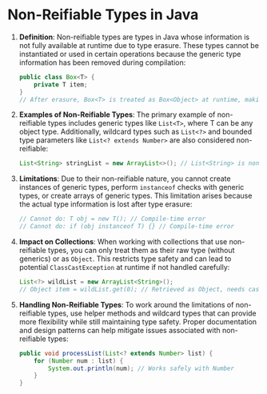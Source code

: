 
# Non-Reifiable Types in Java

1. **Definition**: Non-reifiable types are types in Java whose information is not fully available at runtime due to type erasure. These types cannot be instantiated or used in certain operations because the generic type information has been removed during compilation:
   ```java
   public class Box<T> {
       private T item;
   }
   // After erasure, Box<T> is treated as Box<Object> at runtime, making T non-reifiable
   ```

2. **Examples of Non-Reifiable Types**: The primary example of non-reifiable types includes generic types like `List<T>`, where T can be any object type. Additionally, wildcard types such as `List<?>` and bounded type parameters like `List<? extends Number>` are also considered non-reifiable:
   ```java
   List<String> stringList = new ArrayList<>(); // List<String> is non-reifiable
   ```

3. **Limitations**: Due to their non-reifiable nature, you cannot create instances of generic types, perform `instanceof` checks with generic types, or create arrays of generic types. This limitation arises because the actual type information is lost after type erasure:
   ```java
   // Cannot do: T obj = new T(); // Compile-time error
   // Cannot do: if (obj instanceof T) {} // Compile-time error
   ```

4. **Impact on Collections**: When working with collections that use non-reifiable types, you can only treat them as their raw type (without generics) or as `Object`. This restricts type safety and can lead to potential `ClassCastException` at runtime if not handled carefully:
   ```java
   List<?> wildList = new ArrayList<String>();
   // Object item = wildList.get(0); // Retrieved as Object, needs casting
   ```

5. **Handling Non-Reifiable Types**: To work around the limitations of non-reifiable types, use helper methods and wildcard types that can provide more flexibility while still maintaining type safety. Proper documentation and design patterns can help mitigate issues associated with non-reifiable types:
   ```java
   public void processList(List<? extends Number> list) {
       for (Number num : list) {
           System.out.println(num); // Works safely with Number
       }
   }
   ```
